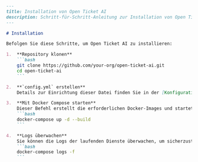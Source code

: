 ```markdown
---
title: Installation von Open Ticket AI
description: Schritt-für-Schritt-Anleitung zur Installation von Open Ticket AI.
---

# Installation

Befolgen Sie diese Schritte, um Open Ticket AI zu installieren:

1.  **Repository klonen**
    ```bash
    git clone https://github.com/your-org/open-ticket-ai.git
    cd open-ticket-ai
    ```

2.  **`config.yml` erstellen**
    Details zur Einrichtung dieser Datei finden Sie in der [Konfigurationsdokumentation](../reference/configuration-reference.md).

3.  **Mit Docker Compose starten**
    Dieser Befehl erstellt die erforderlichen Docker-Images und startet die Anwendungsdienste im Hintergrundmodus (detached mode).
    ```bash
    docker-compose up -d --build
    ```

4.  **Logs überwachen**
    Sie können die Logs der laufenden Dienste überwachen, um sicherzustellen, dass alles korrekt startet.
    ```bash
    docker-compose logs -f
    ```
```